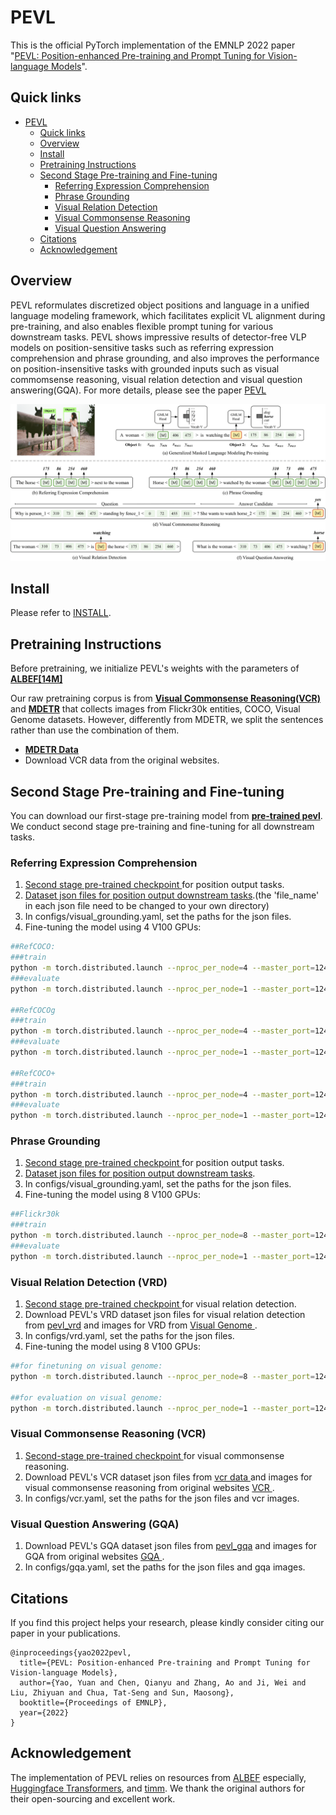 # PEVL

This is the official PyTorch implementation of the EMNLP 2022 paper "[PEVL: Position-enhanced Pre-training and Prompt Tuning for Vision-language Models](https://arxiv.org/abs/2205.11169)".


## Quick links

- [PEVL](#pevl)
  - [Quick links](#quick-links)
  - [Overview](#overview)
  - [Install](#install)
  - [Pretraining Instructions](#pretraining-instructions)
  - [Second Stage Pre-training and Fine-tuning](#second-stage-pre-training-and-fine-tuning)
    - [Referring Expression Comprehension](#referring-expression-comprehension)
    - [Phrase Grounding](#phrase-grounding)
    - [Visual Relation Detection](#visual-relation-detection)
    - [Visual Commonsense Reasoning](#visual-commonsense-reasoning)
    - [Visual Question Answering](#visual-question-answering)
  - [Citations](#citations)
  - [Acknowledgement](#acknowledgement)


## Overview
PEVL reformulates discretized object positions and language in a unified language modeling framework, which facilitates explicit VL alignment during pre-training, and also enables flexible prompt tuning for various downstream tasks. PEVL shows impressive results of detector-free VLP models on position-sensitive tasks such as referring expression comprehension and phrase grounding, and also improves the performance on position-insensitive tasks with grounded inputs such as visual commomsense reasoning, visual relation detection and visual question answering(GQA). For more details, please see the paper [PEVL](https://arxiv.org/abs/2205.11169)

<img src="img.png" width="800">

## Install
Please refer to [INSTALL](INSTALL.md).

## Pretraining Instructions
Before pretraining, we initialize PEVL's weights with the parameters of **[ALBEF\[14M\]](https://storage.googleapis.com/sfr-pcl-data-research/ALBEF/ALBEF.pth)**

Our raw pretraining corpus is from **[Visual Commonsense Reasoning(VCR)](https://visualcommonsense.com/download/)** and **[MDETR](https://arxiv.org/abs/2104.12763)** that collects images from Flickr30k entities, COCO, Visual Genome datasets. However, differently from MDETR, we split the sentences rather than use the combination of them.
- **[MDETR Data](https://zenodo.org/record/4729015/files/mdetr_annotations.tar.gz?download=1)**
- Download VCR data from the original websites.


## Second Stage Pre-training and Fine-tuning
You can download our first-stage pre-training model from **[pre-trained pevl](https://thunlp.oss-cn-qingdao.aliyuncs.com/pevl_pretrain.pth)**. We conduct second stage pre-training and fine-tuning for all downstream tasks.

### Referring Expression Comprehension
1. <a href="https://thunlp.oss-cn-qingdao.aliyuncs.com/grounding.pth"> Second stage pre-trained checkpoint </a> for position output tasks.
2. <a href="https://thunlp.oss-cn-qingdao.aliyuncs.com/pevl_grounding_data.tar.gz"> Dataset json files for position output downstream tasks</a>.(the 'file_name' in each json file need to be changed to your own directory)
3. In configs/visual_grounding.yaml, set the paths for the json files.
4. Fine-tuning the model using 4 V100 GPUs:
```bash
##RefCOCO:
###train
python -m torch.distributed.launch --nproc_per_node=4 --master_port=12451 --use_env run_grounding_train.py --train 1 --pretrain 0 --test_dataset refcoco --config ./configs/visual_grounding.yaml --output_dir ./output/visual_grounding/refcoco --checkpoint grounding.pth --eval_step 500
###evaluate
python -m torch.distributed.launch --nproc_per_node=1 --master_port=12451 --use_env run_grounding_train.py --train 0  --pretrain 0 --test_dataset refcoco --config ./configs/visual_grounding.yaml --output_dir ./output/visual_grounding/refcoco_test --checkpoint [Finetuned checkpoint]

##RefCOCOg
###train
python -m torch.distributed.launch --nproc_per_node=4 --master_port=12451 --use_env run_grounding_train.py --train 1  --pretrain 0 --test_dataset refcocog --config ./configs/visual_grounding.yaml --output_dir ./output/visual_grounding/refcocog --checkpoint grounding.pth --eval_step 500
###evaluate
python -m torch.distributed.launch --nproc_per_node=1 --master_port=12451 --use_env run_grounding_train.py --train 0  --pretrain 0 --test_dataset refcocog --config ./configs/visual_grounding.yaml --output_dir ./output/visual_grounding/refcocog_test --checkpoint [Finetuned checkpoint]

##RefCOCO+
###train
python -m torch.distributed.launch --nproc_per_node=4 --master_port=12451 --use_env run_grounding_train.py --train 1  --pretrain 0 --test_dataset refcocop --config ./configs/visual_grounding.yaml --output_dir ./output/visual_grounding/refcocop --checkpoint grounding.pth --eval_step 500
###evaluate
python -m torch.distributed.launch --nproc_per_node=1 --master_port=12451 --use_env run_grounding_train.py --train 0  --pretrain 0 --test_dataset refcocop --config ./configs/visual_grounding.yaml --output_dir ./output/visual_grounding/refcocop_test --checkpoint [Finetuned checkpoint]

```

### Phrase Grounding
1. <a href="https://thunlp.oss-cn-qingdao.aliyuncs.com/grounding.pth"> Second stage pre-trained checkpoint </a> for position output tasks.
2. <a href="https://thunlp.oss-cn-qingdao.aliyuncs.com/pevl_grounding_data.tar.gz"> Dataset json files for position output downstream tasks</a>.
3. In configs/visual_grounding.yaml, set the paths for the json files.
4. Fine-tuning the model using 8 V100 GPUs:
```bash
##Flickr30k
###train
python -m torch.distributed.launch --nproc_per_node=8 --master_port=12451 --use_env run_grounding_train.py --train 1 --pretrain 0 --test_dataset flickr --config ./configs/visual_grounding.yaml --output_dir ./output/phrase_grounding --checkpoint grounding.pth --eval_step 500
###evaluate
python -m torch.distributed.launch --nproc_per_node=1 --master_port=12451 --use_env run_grounding_train.py --train 0 --pretrain 0 --test_dataset flickr --config ./configs/visual_grounding.yaml --output_dir ./output/phrase_grounding --checkpoint  [Finetuned checkpoint]

```

### Visual Relation Detection (VRD)
1. <a href="https://thunlp.oss-cn-qingdao.aliyuncs.com/vrd.pth"> Second stage pre-trained checkpoint </a> for visual relation detection.
2. Download PEVL's VRD dataset json files for visual relation detection from <a href="https://thunlp.oss-cn-qingdao.aliyuncs.com/pevl_vrd.tar.gz"> pevl_vrd</a> and images for VRD from <a href="https://visualgenome.org/api/v0/api_home.html"> Visual Genome </a>. 
3. In configs/vrd.yaml, set the paths for the json files.
4. Fine-tuning the model using 8 V100 GPUs:
```bash
##for finetuning on visual genome:
python -m torch.distributed.launch --nproc_per_node=8 --master_port=12451 --use_env run_vrd_train.py --train 1 --pretrain 0 --mode finetune --config ./configs/vrd.yaml --output_dir ./output/vrd --checkpoint vrd.pth

##for evaluation on visual genome:
python -m torch.distributed.launch --nproc_per_node=1 --master_port=12451 --use_env run_vrd_train.py --train 0 --pretrain 0 --config ./configs/vrd.yaml  --checkpoint [Finetuned checkpoint]
```


### Visual Commonsense Reasoning (VCR)
1. <a href="https://thunlp.oss-cLn-qingdao.aliyuncs.com/pevl_vcr_ssp.pth"> Second-stage pre-trained checkpoint </a> for visual commonsense reasoning.
2. Download PEVL's VCR dataset json files from <a href="https://thunlp.oss-cn-qingdao.aliyuncs.com/pevl_vcr.tar.gz"> vcr data </a> and images for visual commonsense reasoning from original websites <a href="https://visualcommonsense.com/download/"> VCR </a>.
3. In configs/vcr.yaml, set the paths for the json files and vcr images.

### Visual Question Answering (GQA)
1. Download PEVL's GQA dataset json files from <a href="https://thunlp.oss-cn-qingdao.aliyuncs.com/pevl_gqa_data.tar.gz"> pevl_gqa</a> and images for GQA from original websites <a href="https://cs.stanford.edu/people/dorarad/gqa/download.html"> GQA </a>.
2. In configs/gqa.yaml, set the paths for the json files and gqa images.


## Citations
If you find this project helps your research, please kindly consider citing our paper in your publications.
```
@inproceedings{yao2022pevl,
  title={PEVL: Position-enhanced Pre-training and Prompt Tuning for Vision-language Models},
  author={Yao, Yuan and Chen, Qianyu and Zhang, Ao and Ji, Wei and Liu, Zhiyuan and Chua, Tat-Seng and Sun, Maosong},
  booktitle={Proceedings of EMNLP},
  year={2022}
}
```

## Acknowledgement
The implementation of PEVL relies on resources from <a href="https://github.com/salesforce/ALBEF">ALBEF</a> especially, <a href="https://github.com/huggingface/transformers">Huggingface Transformers</a>, and <a href="https://github.com/rwightman/pytorch-image-models/tree/master/timm">timm</a>. We thank the original authors for their open-sourcing and excellent work.
